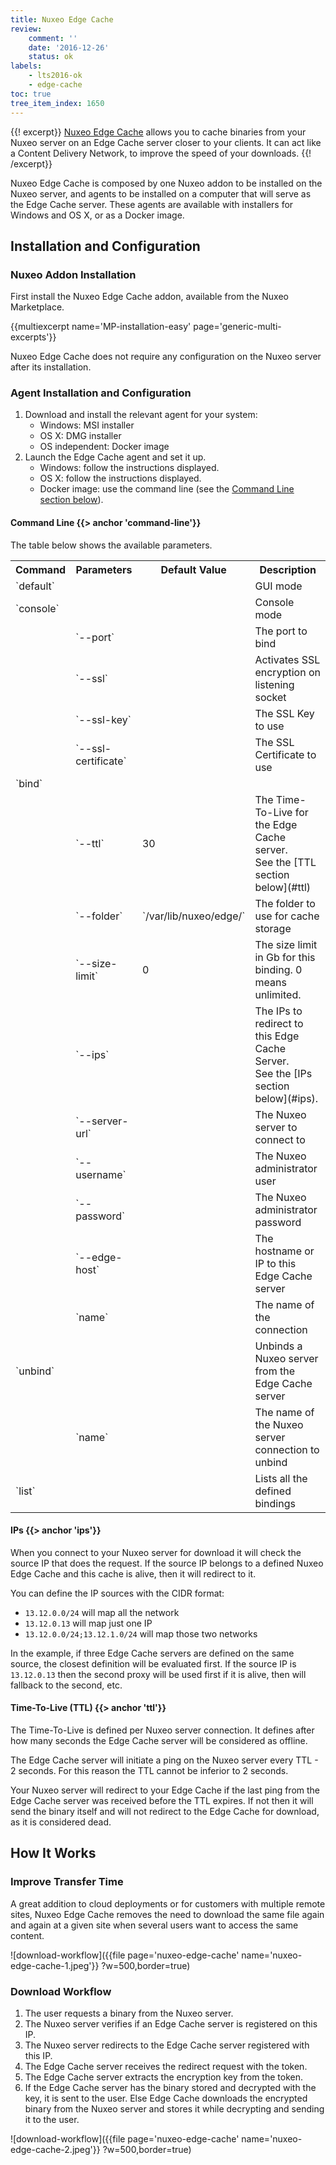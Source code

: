 ```yaml
---
title: Nuxeo Edge Cache
review:
    comment: ''
    date: '2016-12-26'
    status: ok
labels:
    - lts2016-ok
    - edge-cache
toc: true
tree_item_index: 1650
---
```

{{! excerpt}}
[Nuxeo Edge Cache](https://connect.nuxeo.com/nuxeo/site/marketplace/package/nuxeo-edge-cache) allows you to cache binaries from your Nuxeo server on an Edge Cache server closer to your clients. It can act like a Content Delivery Network, to improve the speed of your downloads.
{{! /excerpt}}

Nuxeo Edge Cache is composed by one Nuxeo addon to be installed on the Nuxeo server, and agents to be installed on a computer that will serve as the Edge Cache server. These agents are available with installers for Windows and OS X, or as a Docker image.

## Installation and Configuration

### Nuxeo Addon Installation

First install the Nuxeo Edge Cache addon, available from the Nuxeo Marketplace.

{{multiexcerpt name='MP-installation-easy' page='generic-multi-excerpts'}}

Nuxeo Edge Cache does not require any configuration on the Nuxeo server after its installation.

### Agent Installation and Configuration

1. Download and install the relevant agent for your system:
    - Windows: MSI installer
    - OS X: DMG installer
    - OS independent: Docker image
2. Launch the Edge Cache agent and set it up.
    - Windows: follow the instructions displayed.
    - OS X: follow the instructions displayed.
    - Docker image: use the command line (see the [Command Line section below](#command-line)).

#### Command Line {{> anchor 'command-line'}}

The table below shows the available parameters.

<div class="table-scroll">
<table class="hover">
<tbody>
<tr>
<th colspan="1">Command</th>
<th colspan="1">Parameters</th>
<th colspan="1">Default Value</th>
<th colspan="1">Description</th>
</tr>
<tr>
<td colspan="1">`default`</td>
<td colspan="1"></td>
<td colspan="1"></td>
<td colspan="1">GUI mode</td>
</tr>
<tr>
<td colspan="1">`console`</td>
<td colspan="1"></td>
<td colspan="1"></td>
<td colspan="1">Console mode</td>
</tr>
<tr>
<td colspan="1"></td>
<td colspan="1">`--port`</td>
<td colspan="1"></td>
<td colspan="1">The port to bind</td>
</tr>
<tr>
<td colspan="1"></td>
<td colspan="1">`--ssl`</td>
<td colspan="1"></td>
<td colspan="1">Activates SSL encryption on listening socket</td>
</tr>
<tr>
<td colspan="1"></td>
<td colspan="1">`--ssl-key`</td>
<td colspan="1"></td>
<td colspan="1">The SSL Key to use</td>
</tr>
<tr>
<td colspan="1"></td>
<td colspan="1">`--ssl-certificate`</td>
<td colspan="1"></td>
<td colspan="1">The SSL Certificate to use</td>
</tr>
<tr>
<td colspan="1">`bind`</td>
<td colspan="1"></td>
<td colspan="1"></td>
<td colspan="1"></td>
</tr>
<tr>
<td colspan="1"></td>
<td colspan="1">`--ttl`</td>
<td colspan="1">30</td>
<td colspan="1">The Time-To-Live for the Edge Cache server.<br/>
See the [TTL section below](#ttl)</td>
</tr>
<tr>
<td colspan="1"></td>
<td colspan="1">`--folder`</td>
<td colspan="1">`/var/lib/nuxeo/edge/`</td>
<td colspan="1">The folder to use for cache storage</td>
</tr>
<tr>
<td colspan="1"></td>
<td colspan="1">`--size-limit`</td>
<td colspan="1">0</td>
<td colspan="1">The size limit in Gb for this binding. 0 means unlimited.</td>
</tr><tr>
<td colspan="1"></td>
<td colspan="1">`--ips`</td>
<td colspan="1"></td>
<td colspan="1">The IPs to redirect to this Edge Cache Server.<br/>
See the [IPs section below](#ips).</td>
</tr><tr>
<td colspan="1"></td>
<td colspan="1">`--server-url`</td>
<td colspan="1"></td>
<td colspan="1">The Nuxeo server to connect to</td>
</tr><tr>
<td colspan="1"></td>
<td colspan="1">`--username`</td>
<td colspan="1"></td>
<td colspan="1">The Nuxeo administrator user</td>
</tr><tr>
<td colspan="1"></td>
<td colspan="1">`--password`</td>
<td colspan="1"></td>
<td colspan="1">The Nuxeo administrator password</td>
</tr><tr>
<td colspan="1"></td>
<td colspan="1">`--edge-host`</td>
<td colspan="1"></td>
<td colspan="1">The hostname or IP to this Edge Cache server</td>
</tr>
<tr>
<td colspan="1"></td>
<td colspan="1">`name`</td>
<td colspan="1"></td>
<td colspan="1">The name of the connection</td>
</tr>
<tr>
<td colspan="1">`unbind`</td>
<td colspan="1"></td>
<td colspan="1"></td>
<td colspan="1">Unbinds a Nuxeo server from the Edge Cache server</td>
</tr>
<tr>
<td colspan="1"></td>
<td colspan="1">`name`</td>
<td colspan="1"></td>
<td colspan="1">The name of the Nuxeo server connection to unbind</td>
</tr>
<tr>
<td colspan="1">`list`</td>
<td colspan="1"></td>
<td colspan="1"></td>
<td colspan="1">Lists all the defined bindings</td>
</tr>
</tbody></table></div>


#### IPs {{> anchor 'ips'}}

When you connect to your Nuxeo server for download it will check the source IP that does the request. If the source IP belongs to a defined Nuxeo Edge Cache and this cache is alive, then it will redirect to it.

You can define the IP sources with the CIDR format:

- `13.12.0.0/24` will map all the network
- `13.12.0.13` will map just one IP
- `13.12.0.0/24;13.12.1.0/24` will map those two networks

In the example, if three Edge Cache servers are defined on the same source, the closest definition will be evaluated first. If the source IP is `13.12.0.13` then the second proxy will be used first if it is alive, then will fallback to the second, etc.

#### Time-To-Live (TTL) {{> anchor 'ttl'}}

The Time-To-Live is defined per Nuxeo server connection. It defines after how many seconds the Edge Cache server will be considered as offline.

The Edge Cache server will initiate a ping on the Nuxeo server every TTL - 2 seconds. For this reason the TTL cannot be inferior to 2 seconds.

Your Nuxeo server will redirect to your Edge Cache if the last ping from the Edge Cache server was received before the TTL expires. If not then it will send the binary itself and will not redirect to the Edge Cache for download, as it is considered dead.

## How It Works

### Improve Transfer Time

A great addition to cloud deployments or for customers with multiple remote sites, Nuxeo Edge Cache removes the need to download the same file again and again at a given site when several users want to access the same content.

![download-workflow]({{file page='nuxeo-edge-cache' name='nuxeo-edge-cache-1.jpeg'}} ?w=500,border=true)

### Download Workflow

1. The user requests a binary from the Nuxeo server.
2. The Nuxeo server verifies if an Edge Cache server is registered on this IP.
3. The Nuxeo server redirects to the Edge Cache server registered with this IP.
4. The Edge Cache server receives the redirect request with the token.
5. The Edge Cache server extracts the encryption key from the token.
6. If the Edge Cache server has the binary stored and decrypted with the key, it is sent to the user. Else Edge Cache downloads the encrypted binary from the Nuxeo server and stores it while decrypting and sending it to the user.

![download-workflow]({{file page='nuxeo-edge-cache' name='nuxeo-edge-cache-2.jpeg'}} ?w=500,border=true)
